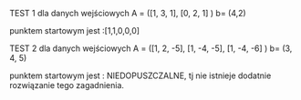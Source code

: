 TEST 1
dla danych wejściowych A = ([1, 3, 1], [0, 2, 1] )
                       b= (4,2)
                       
punktem startowym jest :[1,1,0,0,0]

TEST 2
dla danych wejściowych A = ([1, 2, -5], [1, -4, -5], [1, -4, -6] )
                       b= (3, 4, 5)
                       
punktem startowym jest : NIEDOPUSZCZALNE, tj nie istnieje dodatnie rozwiązanie tego zagadnienia.
